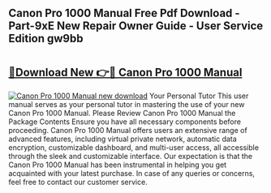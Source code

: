 ## Canon Pro 1000 Manual Free Pdf Download - Part-9xE New Repair Owner Guide - User Service Edition gw9bb

# <h2><a href="http://cf20722.oget.top/?id=Canon+Pro+1000+Manual">🔗Download New 👉🔴 Canon Pro 1000 Manual</a></h2>

[![Canon Pro 1000 Manual new download](https://i.imgur.com/5g1atiW.png)](http://cf20722.oget.top/?id=Canon+Pro+1000+Manual)
Your Personal Tutor This user manual serves as your personal tutor in mastering the use of your new Canon Pro 1000 Manual. Please Review Canon Pro 1000 Manual the Package Contents Ensure you have all necessary components before proceeding. Canon Pro 1000 Manual offers users an extensive range of advanced features, including virtual private network, automatic data encryption, customizable dashboard, and multi-user access, all accessible through the sleek and customizable interface. Our expectation is that the Canon Pro 1000 Manual has been instrumental in helping you get acquainted with your latest purchase. In case of any queries or concerns, feel free to contact our customer service.
